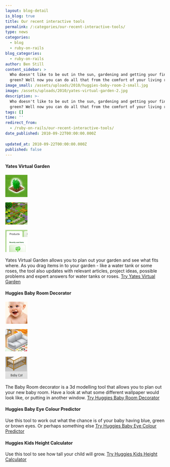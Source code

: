 ```yaml
---
layout: blog-detail
is_blog: true
title: Our recent interactive tools
permalink: /:categories/our-recent-interactive-tools/
type: news
categories:
  - blog
  - ruby-on-rails
blog_categories:
  - ruby-on-rails
author: Ben Still
content_sidebar: >
  Who doesn't like to be out in the sun, gardening and getting your fingers all
  green? Well now you can do all that from the comfort of your living room!
image_small: /assets/uploads/2010/huggies-baby-room-2-small.jpg
image: /assets/uploads/2010/yates-virtual-garden-2.jpg
description: >-
  Who doesn't like to be out in the sun, gardening and getting your fingers all
  green? Well now you can do all that from the comfort of your living room!
tags: []
time: ''
redirect_from:
  - /ruby-on-rails/our-recent-interactive-tools/
date_published: 2010-09-22T00:00:00.000Z

updated_at: 2010-09-22T00:00:00.000Z
published: false
---
```


#### Yates Virtual Garden

![Example 1](/assets/uploads/2010/yates-virtual-garden-1-thumb.jpg)

![Example 2](/assets/uploads/2010/yates-virtual-garden-2-thumb.jpg)

![Example 3](/assets/uploads/2010/yates-virtual-garden-3-thumb.jpg)

Yates Virtual Garden allows you to plan out your garden and see what fits where. As you drag items in to your garden - like a water tank or some roses, the tool also updates with relevant articles, project ideas, possible problems and expert answers for water tanks or roses. [Try Yates Virtual Garden](http://www.yates.com.au/garden-club/virtual-garden/)

#### Huggies Baby Room Decorator

![Example 1](/assets/uploads/2010/huggies-baby-room-1-thumb.jpg)

![Example 2](/assets/uploads/2010/huggies-baby-room-2-thumb.jpg)

![Example 3](/assets/uploads/2010/huggies-baby-room-3-thumb.jpg)

The Baby Room decorator is a 3d modelling tool that allows you to plan out your new baby room. Have a look at what some different wallpaper would look like, or putting in another window. [Try Huggies Baby Room Decorator](http://www.huggies.com.au/pregnancy/baby-nursery/baby-room-decorator)

#### Huggies Baby Eye Colour Predictor

Use this tool to work out what the chance is of your baby having blue, green or brown eyes. Or perhaps something else [Try Huggies Baby Eye Colour Predictor](https://www.huggies.com.au/pregnancy/early-stages/eye-colour)

#### Huggies Kids Height Calculator

Use this tool to see how tall your child will grow. [Try Huggies Kids Height Calculator](https://www.huggies.com.au/pregnancy/early-stages/height)
